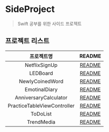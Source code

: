 # SideProject
> Swift 공부를 위한 사이드 프로젝트

## 프로젝트 리스트
| <center>프로젝트명</center> | README |
|:---------:|:--------:|
| <center>NetflixSignUp</center> |[README](./NetflixSignUp/README.md)|
| <center>LEDBoard</center> |[README](./LEDBoard/README.md)|
| <center>NewlyCoinedWord</center> |[README](./NewlyCoinedWord/README.md)|
| <center>EmotinalDiary</center> |[README](./EmotinalDiary/README.md)|
| <center>AnniversaryCalculator</center> |[README](./AnniversaryCalculator/README.md)|
| <center>PracticeTableViewController</center> |[README](./PracticeTableViewController/README.md)|
| <center>ToDoList</center> |[README](./ToDoList/README.md)|
| <center>TrendMedia</center> |[README](./TrendMedia/README.md)|
